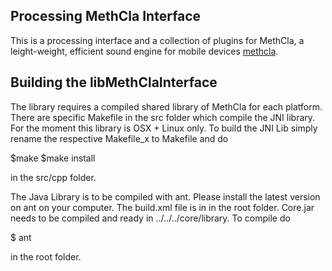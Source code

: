 ## Processing MethCla Interface

This is a processing interface and a collection of plugins for MethCla, a leight-weight, efficient sound engine for mobile devices [methcla](http://methc.la). 


## Building the libMethClaInterface

The library requires a compiled shared library of MethCla for each platform. There are specific Makefile in the src folder which compile the JNI library. For the moment this library is OSX + Linux only. To build the JNI Lib simply rename the respective Makefile_x to Makefile and do 

$make 
$make install 

in the src/cpp folder.

The Java Library is to be compiled with ant. Please install the latest version on ant on your computer. The build.xml file is in in the root folder. Core.jar needs to be compiled and ready in ../../../core/library. To compile do

$ ant

in the root folder.